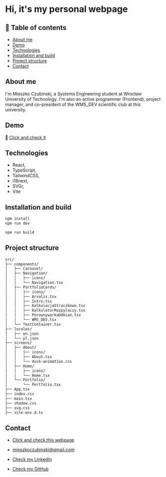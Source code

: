 # Hi, it's my personal webpage

## 📑 Table of contents

- [About me](#about-me)
- [Demo](#demo)
- [Technologies](#technologies)
- [Installation and build](#installation-and-build)
- [Project structure](#project-structure)
- [Contact](#contact)

## About me

I'm Mieszko Czubinski, a Systems Engineering student at Wrocław University of Technology. I'm also an active programmer (Frontend), project manager, and co-president of the WMS_DEV scientific club at this university.

## Demo

🔗 [Click and check it](https://czubinski.dev)

## Technologies

- React,
- TypeScript,
- TailwindCSS,
- i18next,
- SVGr,
- Vite

## Installation and build

```bash
npm install
npm run dev
```

```bash
npm run build
```

## Project structure

```bash
src/
├── components/
│   ├── Carousel/
│   ├── Navigation/
│   │   ├── icons/
│   │   └── Navigation.tsx
│   ├── PortfolioCards/
│   │   ├── icons/
│   │   ├── Arvalis.tsx
│   │   ├── Intro.tsx
│   │   ├── KalkulacjaStraczkowe.tsx
│   │   ├── KalkulatorRozpylaczy.tsx
│   │   ├── PorownywarkaOdmian.tsx
│   │   └── WMS_DEV.tsx
│   └── TextContainer.tsx
├── locales/
│   ├── en.json
│   └── pl.json
├── screens/
│   ├── About/
│   │   ├── icons/
│   │   ├── About.tsx
│   │   └── duck-animation.css
│   ├── Home/
│   │   ├── icons/
│   │   └── Home.tsx
│   └── Portfolio/
│       └── Portfolio.tsx
├── App.tsx
├── index.css
├── main.tsx
├── shadow.css
├── svg.css
├── vite-env.d.ts
```

## Contact

- [Click and check this webpage](https://czubinski.dev)

- [mieszkoczubinski@gmail.com](mailto:mieszkoczubinski@gmail.com)

- [Check my LinkedIn](https://www.linkedin.com/in/mieszko-czubinski/)

- [Check my GitHub](https://github.com/MescoCzubinski)
